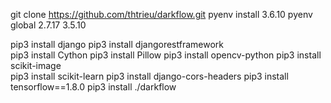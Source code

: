 git clone https://github.com/thtrieu/darkflow.git
pyenv install 3.6.10
pyenv global 2.7.17 3.5.10

pip3 install django 
pip3 install djangorestframework  
pip3 install Cython
pip3 install Pillow
pip3 install opencv-python
pip3 install scikit-image  
pip3 install scikit-learn
pip3 install django-cors-headers
pip3 install tensorflow==1.8.0
pip3 install ./darkflow

